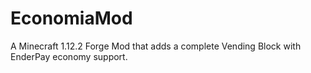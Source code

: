 # EconomiaMod
A Minecraft 1.12.2 Forge Mod that adds a complete Vending Block with EnderPay economy support.
